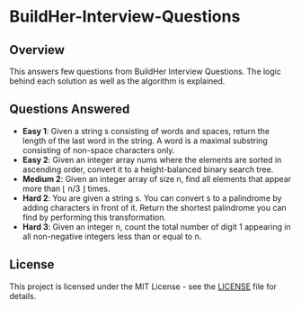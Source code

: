# BuildHer-Interview-Questions
## Overview
This answers few questions from BuildHer Interview Questions. The logic behind each solution as well as the algorithm is explained.
## Questions Answered

- **Easy 1**: Given a string s consisting of words and spaces, return the length of the last word in the string. A word is a maximal substring consisting of non-space characters only.
- **Easy 2**: Given an integer array nums where the elements are sorted in ascending order, convert it to a height-balanced binary search tree.
- **Medium 2**: Given an integer array of size n, find all elements that appear more than ⌊ n/3 ⌋ times.
- **Hard 2**: You are given a string s. You can convert s to a palindrome by adding characters in front of it. Return the shortest palindrome you can find by performing this transformation.
- **Hard 3**: Given an integer n, count the total number of digit 1 appearing in all non-negative integers less than or equal to n.

## License

This project is licensed under the MIT License - see the [LICENSE](LICENSE) file for details.
